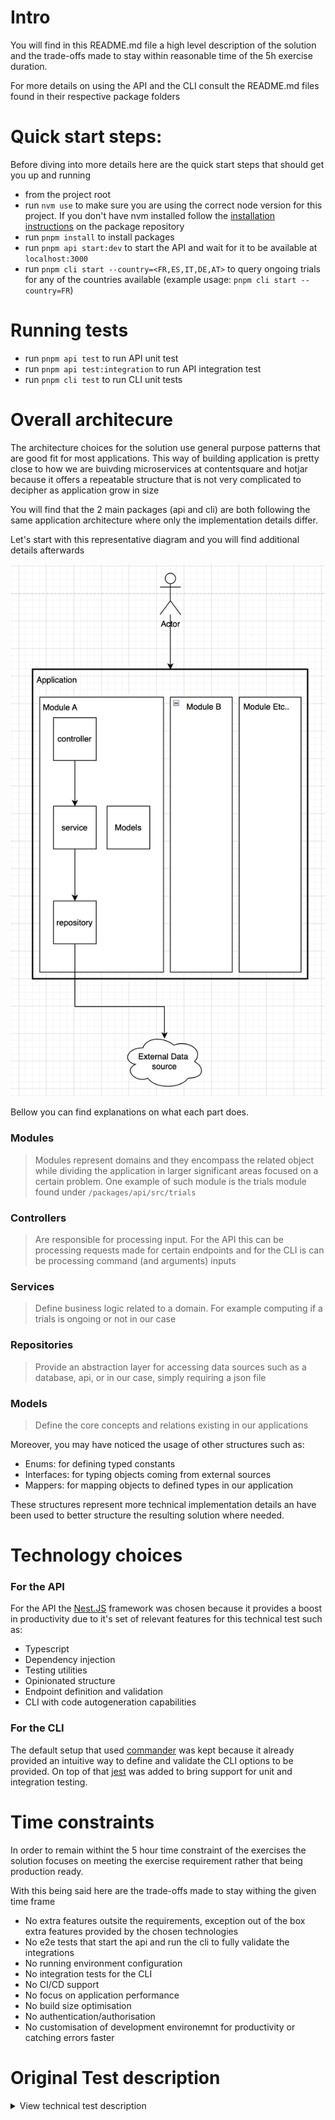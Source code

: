 # Intro

You will find in this README.md file a high level description of the solution and the trade-offs made to stay within reasonable time of the 5h exercise duration.

For more details on using the API and the CLI consult the README.md files found in their respective package folders

# Quick start steps:

Before diving into more details here are the quick start steps that should get you up and running

- from the project root
- run `nvm use` to make sure you are using the correct node version for this project. If you don't have nvm installed follow the [installation instructions](https://github.com/nvm-sh/nvm) on the package repository
- run `pnpm install` to install packages
- run `pnpm api start:dev` to start the API and wait for it to be available at `localhost:3000`
- run `pnpm cli start --country=<FR,ES,IT,DE,AT>` to query ongoing trials for any of the countries available (example usage: `pnpm cli start --country=FR`)

# Running tests
- run `pnpm api test` to run API unit test
- run `pnpm api test:integration` to run API integration test
- run `pnpm cli test` to run CLI unit tests

# Overall architecure

The architecture choices for the solution use general purpose patterns that are good fit for most applications. This way of building application is pretty close to how we are buivding microservices at contentsquare and hotjar because it offers a repeatable structure that is not very complicated to decipher as application grow in size

You will find that the 2 main packages (api and cli) are both following the same application architecture where only the implementation details differ.

Let's start with this representative diagram and you will find additional details afterwards

![alt text](image.png)

Bellow you can find explanations on what each part does.

### Modules
> Modules represent domains and they encompass the related object while dividing the application in larger significant areas focused on a certain problem. One example of such module is the trials module found under `/packages/api/src/trials`

### Controllers
> Are responsible for processing input. For the API this can be processing requests made for certain endpoints and for the CLI is can be processing command (and arguments) inputs

### Services
> Define business logic related to a domain. For example computing if a trials is ongoing or not in our case

### Repositories
> Provide an abstraction layer for accessing data sources such as a database, api, or in our case, simply requiring a json file

### Models
> Define the core concepts and relations existing in our applications

Moreover, you may have noticed the usage of other structures such as:
- Enums: for defining typed constants
- Interfaces: for typing objects coming from external sources
- Mappers: for mapping objects to defined types in our application

These structures represent more technical implementation details an have been used to better structure the resulting solution where needed.

# Technology choices

### For the API
For the API the [Nest.JS](https://nestjs.com/) framework was chosen because it provides a boost in productivity due to it's set of relevant features for this technical test such as:
- Typescript
- Dependency injection
- Testing utilities
- Opinionated structure
- Endpoint definition and validation
- CLI with code autogeneration capabilities

### For the CLI
The default setup that used [commander](https://www.npmjs.com/package/commander) was kept because it already provided an intuitive way to define and validate the CLI options to be provided. On top of that [jest](https://jestjs.io/fr/) was added to bring support for unit and integration testing.

# Time constraints

In order to remain withint the 5 hour time constraint of the exercises the solution focuses on meeting the exercise requirement rather that being production ready. 

With this being said here are the trade-offs made to stay withing the given time frame
- No extra features outsite the requirements, exception out of the box extra features provided by the chosen technologies
- No e2e tests that start the api and run the cli to fully validate the integrations
- No running environment configuration
- No integration tests for the CLI
- No CI/CD support
- No focus on application performance
- No build size optimisation
- No authentication/authorisation
- No customisation of development environemnt for productivity or catching errors faster

# Original Test description

<details>

<summary>View technical test description</summary>

<br>

# Context
As a senior product engineer in the team, you suggested to build an internal tool for our customer success team. You agreed with the product team on the following milestones.

## Step 1: Web API

We first need to be able to query the list of ongoing clinical trials. Two fields are available for queries:
* Sponsor name
* Country code

We already have access to a third-party API (represented by [this file](trials.json)) listing all clinical trials, and we are going to build a wrapper around it.

A trial is _ongoing_ if:

- its start date is in the past
- its end date is in the future
- it has not been canceled

Here is the payload you should obtain when querying ongoing clinical trials for the sponsor "Sanofi":

```json
[
  {
    "name": "Olaparib + Sapacitabine in BRCA Mutant Breast Cancer",
    "start_date": "2019-01-01",
    "end_date": "2025-08-01",
    "sponsor": "Sanofi"
  },
  {
    "name": "Topical Calcipotriene Treatment for Breast Cancer Immunoprevention",
    "start_date": "2018-03-20",
    "end_date": "2032-09-10",
    "sponsor": "Sanofi"
  }
]
```

Example stack: http server exposing REST endpoint that serves json payloads.

## Step 2: Command-line interface

We will then build a command-line interface that displays the list of ongoing clinical trials for a given country code. It will be deployed on the computers of the customer success team. We already have access to a [file](countries.json) that maps country codes to country names. We will leverage what we have already built in the previous step.

Here is the output you should get for the country code "FR":

```txt
Olaparib + Sapacitabine in BRCA Mutant Breast Cancer, France
Topical Calcipotriene Treatment for Breast Cancer Immunoprevention, France
```

# Instructions

- [ ] Clone this repository (do **not** fork it)
- [ ] Implement the features step-by-step (your commit history should be clear to follow)
- [ ] Document your architecture and design choices along the way
- [ ] Provide instructions on how we can run your code
- [ ] Publish it on GitHub (or equivalent)
- [ ] Send us the link and tell us approximately how much time you spent on this assignment

## Guidelines

We expect you to spend no more than 5 hours on this assignment.

To get you started quicker, we setup a typescript monorepo with an API and a CLI. Feel free to use other languages and technologies you are more comfortable with. You are encouraged to make good use of open-source code.

## Expectations
- [ ] You followed the instructions 
- [ ] We can run & query the Web API
- [ ] We can run the CLI
- [ ] We can run tests
- [ ] The applications are bug free

## Out of scope

- Authentication / authorization
- Usage of third party tools, like a CI service
- Performance
- Security

# Setup instructions

In order to setup and run the existing basic project we provided:
- install node (see .nvmrc)
- install and run `pnpm install`
- see the documentation in packages/api and packages/cli
</details>